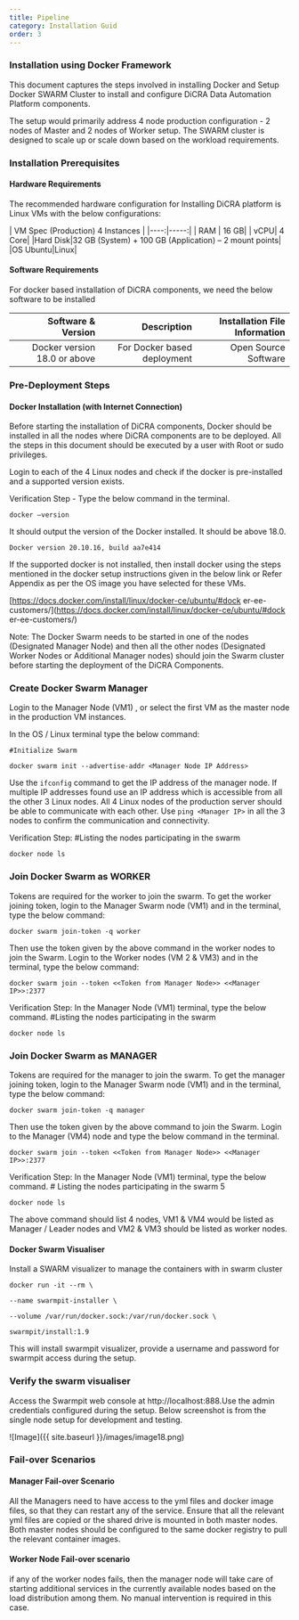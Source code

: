 ```yaml
---
title: Pipeline
category: Installation Guid
order: 3
---
```

### Installation using Docker Framework

This document captures the steps involved in installing Docker and Setup
Docker SWARM Cluster to install and configure DiCRA Data Automation
Platform components.

The setup would primarily address 4 node production configuration - 2
nodes of Master and 2 nodes of Worker setup. The SWARM cluster is
designed to scale up or scale down based on the workload requirements.

### Installation Prerequisites

#### Hardware Requirements

The recommended hardware configuration for Installing DiCRA platform
is Linux VMs with the below configurations:


| VM Spec (Production) 4 Instances |
|----:|-----:|
|   RAM |     16 GB|
|   vCPU|     4 Core|
|Hard Disk|32 GB (System) + 100 GB (Application) – 2 mount points|
|OS Ubuntu|Linux|


#### Software Requirements

For docker based installation of DiCRA components, we need the below
software to be installed


| Software & Version | Description | Installation File Information|
|----:|-----:|-----:|
| Docker version 18.0 or above | For Docker based deployment| Open Source Software|


### Pre-Deployment Steps

#### Docker Installation (with Internet Connection)

Before starting the installation of DiCRA components, Docker should be
installed in all the nodes where DiCRA components are to be deployed. All
the steps in this document should be executed by a user with Root or sudo
privileges.

Login to each of the 4 Linux nodes and check if the docker is pre-installed
and a supported version exists.

Verification Step - Type the below command in the terminal.

`docker –version`

It should output the version of the Docker installed. It should be above
18.0.

`Docker version 20.10.16, build aa7e414`

If the supported docker is not installed, then install docker using the steps
mentioned in the docker setup instructions given in the below link or Refer
Appendix as per the OS image you have selected for these VMs.


[https://docs.docker.com/install/linux/docker-ce/ubuntu/#dock
er-ee-customers/](https://docs.docker.com/install/linux/docker-ce/ubuntu/#dock
er-ee-customers/)

<!-- <span style="color: #0000EE;">https://docs.docker.com/install/linux/docker-ce/ubuntu/#dock
er-ee-customers/</span> -->

Note: The Docker Swarm needs to be started in one of the nodes
(Designated Manager Node) and then all the other nodes (Designated
Worker Nodes or Additional Manager nodes) should join the Swarm
cluster before starting the deployment of the DiCRA Components.

### Create Docker Swarm Manager

Login to the Manager Node (VM1) , or select the first VM as the master
node in the production VM instances.

In the OS / Linux terminal type the below command: 

`#Initialize Swarm`

`docker swarm init --advertise-addr <Manager Node IP Address>`

Use the `ifconfig` command to get the IP address of the manager
node. If multiple IP addresses found use an IP address which is accessible
from all the other 3 Linux nodes. All 4 Linux nodes of the production
server should be able to communicate with each other. Use `ping <Manager IP>` in all the 3 nodes to confirm the communication and
connectivity.

Verification Step: #Listing the nodes participating in the swarm

`docker node ls`

### Join Docker Swarm as WORKER

Tokens are required for the worker to join the swarm. To get the worker
joining token, login to the Manager Swarm node (VM1) and in the
terminal, type the below command:

`docker swarm join-token -q worker`

Then use the token given by the above command in the worker nodes to
join the Swarm. Login to the Worker nodes (VM 2 & VM3) and in the
terminal, type the below command:

`docker swarm join --token <<Token from Manager Node>> <<Manager IP>>:2377`

Verification Step: In the Manager Node (VM1) terminal, type the below
command. #Listing the nodes participating in the swarm

`docker node ls`

### Join Docker Swarm as MANAGER

Tokens are required for the manager to join the swarm. To get the
manager joining token, login to the Manager Swarm node (VM1) and in
the terminal, type the below command:

`docker swarm join-token -q manager`

Then use the token given by the above command to join the Swarm. Login
to the Manager (VM4) node and type the below command in the terminal.

`docker swarm join --token <<Token from Manager Node>> <<Manager IP>>:2377`

Verification Step: In the Manager Node (VM1) terminal, type the below
command. # Listing the nodes participating in the swarm
5

`docker node ls`

The above command should list 4 nodes, VM1 & VM4 would be listed as
Manager / Leader nodes and VM2 & VM3 should be listed as worker
nodes.

#### Docker Swarm Visualiser

Install a SWARM visualizer to manage the containers with in swarm
cluster

`docker run -it --rm \`

`--name swarmpit-installer \`

`--volume /var/run/docker.sock:/var/run/docker.sock \`

`swarmpit/install:1.9`

This will install swarmpit visualizer, provide a username and password for
swarmpit access during the setup.

### Verify the swarm visualiser

Access the Swarmpit web console at http://localhost:888.Use the
admin credentials configured during the setup. Below screenshot is from
the single node setup for development and testing.

![Image]({{ site.baseurl }}/images/image18.png)

### Fail-over Scenarios

#### Manager Fail-over Scenario

All the Managers need to have access to the yml files and docker image
files, so that they can restart any of the service. Ensure that all the
relevant yml files are copied or the shared drive is mounted in both
master nodes. Both master nodes should be configured to the same
docker registry to pull the relevant container images.

#### Worker Node Fail-over scenario

if any of the worker nodes fails, then the manager node will take care of
starting additional services in the currently available nodes based on the
load distribution among them. No manual intervention is required in this
case.